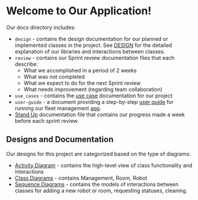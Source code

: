 # Welcome to Our Application!

Our docs directory includes:
- `design` - contains the design documentation for our planned or implemented classes in the project. See [DESIGN](docs/design/DESIGN.md) for the detailed explanation of our libraries and interactions between classes.
- `review` - contains our Sprint review documentation files that each describe:
    + What we accomplished in a period of 2 weeks
    + What was not completed
    + What we expect to do for the next Sprint review
    + What needs improvement (regarding team collaboration)
- `use_cases` - contains the [use case](use_cases/USE_CASES.md) documentation for our project
- `user-guide` - a document providing a step-by-step [user guide](user-guide/USER_GUIDE.md) for running our fleet management [app](../app/APP.md).
- [Stand Up](docs/STANDUP.md) documentation file that contains our progress made a week before each sprint review.

## Designs and Documentation

Our designs for this project are categorized based on the type of diagrams:
- [Activity Diagram](design/activity_diagram) - contains the high-level view of class functionality and interactions
- [Class Diagrams](design/class_diagrams) - contains Management, Room, Robot
- [Sequence Diagrams](design/sequence_diagrams) - contains the models of interactions between classes for adding a new robot or room, requesting statuses, cleaning.